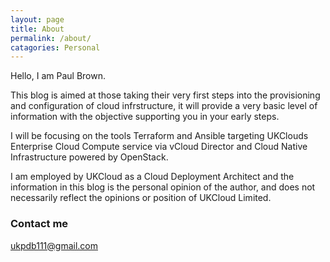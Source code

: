 ```yaml
---
layout: page
title: About
permalink: /about/
catagories: Personal
---
```

Hello, I am Paul Brown. 

This blog is aimed at those taking their very first steps into the provisioning and configuration of cloud infrstructure, it will provide a very basic level of information with the objective supporting you in your early steps. 

I will be focusing on the tools Terraform and Ansible targeting UKClouds Enterprise Cloud Compute service via vCloud Director and Cloud Native Infrastructure powered by OpenStack.

I am employed by UKCloud as a Cloud Deployment Architect and the information in this blog is the personal opinion of the author, and does not necessarily reflect the opinions or position of UKCloud Limited.

### Contact me

[ukpdb111@gmail.com](mailto:ukpdb111@gmail.com)

